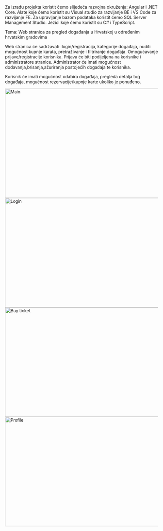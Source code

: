 Za izradu projekta koristit ćemo slijedeća razvojna okruženja: Angular i .NET Core. Alate koje ćemo koristit su Visual studio za razvijanje BE i VS Code za razvijanje FE. Za upravljanje bazom podataka koristit ćemo SQL Server Management Studio. Jezici koje ćemo koristit su C# i TypeScript.

Tema: Web stranica za pregled događanja u Hrvatskoj u određenim hrvatskim gradovima

Web stranica će sadržavati: login/registracija, kategorije događaja, nuditi mogućnost kupnje karata, pretraživanje i filtriranje događaja. Omogućavanje prijave/registracije korisnika. Prijava će biti podijeljena na korisnike i administratore stranice. Administrator će imati mogućnost dodavanja,brisanja,ažuriranja postojećih događaja te korisnika.

Korisnik će imati mogućnost odabira događaja, pregleda detalja tog događaja, mogućnost rezervacije/kupnje karte ukoliko je ponuđeno.


<p float="left">
  <img src="https://user-images.githubusercontent.com/62598112/172640016-56ebce25-264e-49ad-82dc-4a0b2bad0eaf.png" alt="Main" width="620" height="360">
  <img src="https://user-images.githubusercontent.com/62598112/172640275-7801a784-f152-4941-829a-2b2797fc68e4.png" alt="Login" width="620" height="360">
  <img src="https://user-images.githubusercontent.com/62598112/172640447-b9a500f3-d604-481d-b68d-e515753b7f14.png" alt="Buy ticket" width="620" height="360">
  <img src="https://user-images.githubusercontent.com/62598112/172640633-ddfe11ac-1f30-4cd7-a3bc-e9d4a8bb9405.png" alt="Profile" width="620" height="360">

</p>
